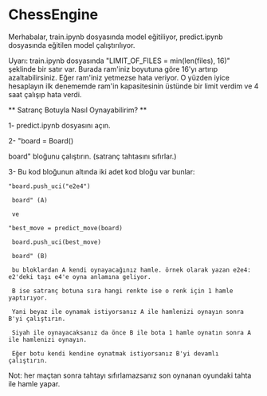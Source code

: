 # ChessEngine

Merhabalar, train.ipynb dosyasında model eğitiliyor, predict.ipynb dosyasında eğitilen model çalıştırılıyor.

Uyarı: train.ipynb dosyasında "LIMIT_OF_FILES = min(len(files), 16)" şeklinde bir satır var. Burada ram'iniz boyutuna göre 16'yı artırıp azaltabilirsiniz. Eğer ram'iniz yetmezse hata veriyor. O yüzden iyice hesaplayın ilk denememde ram'in kapasitesinin üstünde bir limit verdim ve 4 saat çalışıp hata verdi.


** Satranç Botuyla Nasıl Oynayabilirim? **

1- predict.ipynb dosyasını açın.

2- "board = Board()
    
   board"  bloğunu çalıştırın. (satranç tahtasını sıfırlar.)
    
3- Bu kod bloğunun altında iki adet kod bloğu var bunlar:

    "board.push_uci("e2e4")
    
     board" (A)
     
     ve
     
    "best_move = predict_move(board)
    
     board.push_uci(best_move)
     
     board" (B)
     
     bu bloklardan A kendi oynayacağınız hamle. örnek olarak yazan e2e4: e2'deki taşı e4'e oyna anlamına geliyor.
     
     B ise satranç botuna sıra hangi renkte ise o renk için 1 hamle yaptırıyor.
     
     Yani beyaz ile oynamak istiyorsanız A ile hamlenizi oynayın sonra B'yi çalıştırın.
     
     Siyah ile oynayacaksanız da önce B ile bota 1 hamle oynatın sonra A ile hamlenizi oynayın.
     
     Eğer botu kendi kendine oynatmak istiyorsanız B'yi devamlı çalıştırın.
     
Not: her maçtan sonra tahtayı sıfırlamazsanız son oynanan oyundaki tahta ile hamle yapar.
